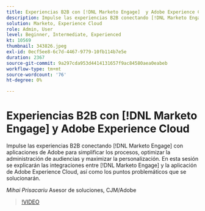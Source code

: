 ```yaml
---
title: Experiencias B2B con [!DNL Marketo Engage]  y Adobe Experience Cloud
description: Impulse las experiencias B2B conectando [!DNL Marketo Engage] con aplicaciones de Adobe para simplificar los procesos, optimizar la administración de audiencias y maximizar la personalización.
solution: Marketo, Experience Cloud
role: Admin, User
level: Beginner, Intermediate, Experienced
kt: 10569
thumbnail: 343826.jpeg
exl-id: 0ecf5ee8-6c7d-4467-9779-10fb114b7e5e
duration: 2367
source-git-commit: 9a297cda953d4414131657f9ac84580aea0eabeb
workflow-type: tm+mt
source-wordcount: '76'
ht-degree: 0%

---
```


# Experiencias B2B con [!DNL Marketo Engage] y Adobe Experience Cloud

Impulse las experiencias B2B conectando [!DNL Marketo Engage] con aplicaciones de Adobe para simplificar los procesos, optimizar la administración de audiencias y maximizar la personalización. En esta sesión se explicarán las integraciones entre [!DNL Marketo Engage] y la aplicación de Adobe Experience Cloud, así como los puntos problemáticos que se solucionarán.

*Mihai Prisacariu* Asesor de soluciones, CJM/Adobe

>[!VIDEO](https://video.tv.adobe.com/v/343826/?quality=12&learn=on)
